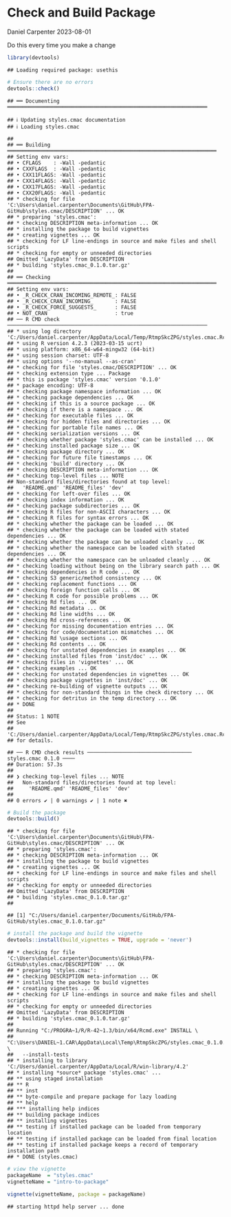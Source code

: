 Check and Build Package
================
Daniel Carpenter
2023-08-01

Do this every time you make a change

``` r
library(devtools)
```

    ## Loading required package: usethis

``` r
# Ensure there are no errors
devtools::check()
```

    ## ══ Documenting ═════════════════════════════════════════════════════════════════

    ## ℹ Updating styles.cmac documentation
    ## ℹ Loading styles.cmac

    ## 
    ## ══ Building ════════════════════════════════════════════════════════════════════
    ## Setting env vars:
    ## • CFLAGS    : -Wall -pedantic
    ## • CXXFLAGS  : -Wall -pedantic
    ## • CXX11FLAGS: -Wall -pedantic
    ## • CXX14FLAGS: -Wall -pedantic
    ## • CXX17FLAGS: -Wall -pedantic
    ## • CXX20FLAGS: -Wall -pedantic
    ## * checking for file 'C:\Users\daniel.carpenter\Documents\GitHub\FPA-GitHub\styles.cmac/DESCRIPTION' ... OK
    ## * preparing 'styles.cmac':
    ## * checking DESCRIPTION meta-information ... OK
    ## * installing the package to build vignettes
    ## * creating vignettes ... OK
    ## * checking for LF line-endings in source and make files and shell scripts
    ## * checking for empty or unneeded directories
    ## Omitted 'LazyData' from DESCRIPTION
    ## * building 'styles.cmac_0.1.0.tar.gz'
    ## 
    ## ══ Checking ════════════════════════════════════════════════════════════════════
    ## Setting env vars:
    ## • _R_CHECK_CRAN_INCOMING_REMOTE_: FALSE
    ## • _R_CHECK_CRAN_INCOMING_       : FALSE
    ## • _R_CHECK_FORCE_SUGGESTS_      : FALSE
    ## • NOT_CRAN                      : true
    ## ── R CMD check ─────────────────────────────────────────────────────────────────
    ## * using log directory 'C:/Users/daniel.carpenter/AppData/Local/Temp/RtmpSkcZPG/styles.cmac.Rcheck'
    ## * using R version 4.2.3 (2023-03-15 ucrt)
    ## * using platform: x86_64-w64-mingw32 (64-bit)
    ## * using session charset: UTF-8
    ## * using options '--no-manual --as-cran'
    ## * checking for file 'styles.cmac/DESCRIPTION' ... OK
    ## * checking extension type ... Package
    ## * this is package 'styles.cmac' version '0.1.0'
    ## * package encoding: UTF-8
    ## * checking package namespace information ... OK
    ## * checking package dependencies ... OK
    ## * checking if this is a source package ... OK
    ## * checking if there is a namespace ... OK
    ## * checking for executable files ... OK
    ## * checking for hidden files and directories ... OK
    ## * checking for portable file names ... OK
    ## * checking serialization versions ... OK
    ## * checking whether package 'styles.cmac' can be installed ... OK
    ## * checking installed package size ... OK
    ## * checking package directory ... OK
    ## * checking for future file timestamps ... OK
    ## * checking 'build' directory ... OK
    ## * checking DESCRIPTION meta-information ... OK
    ## * checking top-level files ... NOTE
    ## Non-standard files/directories found at top level:
    ##   'README.qmd' 'README_files' 'dev'
    ## * checking for left-over files ... OK
    ## * checking index information ... OK
    ## * checking package subdirectories ... OK
    ## * checking R files for non-ASCII characters ... OK
    ## * checking R files for syntax errors ... OK
    ## * checking whether the package can be loaded ... OK
    ## * checking whether the package can be loaded with stated dependencies ... OK
    ## * checking whether the package can be unloaded cleanly ... OK
    ## * checking whether the namespace can be loaded with stated dependencies ... OK
    ## * checking whether the namespace can be unloaded cleanly ... OK
    ## * checking loading without being on the library search path ... OK
    ## * checking dependencies in R code ... OK
    ## * checking S3 generic/method consistency ... OK
    ## * checking replacement functions ... OK
    ## * checking foreign function calls ... OK
    ## * checking R code for possible problems ... OK
    ## * checking Rd files ... OK
    ## * checking Rd metadata ... OK
    ## * checking Rd line widths ... OK
    ## * checking Rd cross-references ... OK
    ## * checking for missing documentation entries ... OK
    ## * checking for code/documentation mismatches ... OK
    ## * checking Rd \usage sections ... OK
    ## * checking Rd contents ... OK
    ## * checking for unstated dependencies in examples ... OK
    ## * checking installed files from 'inst/doc' ... OK
    ## * checking files in 'vignettes' ... OK
    ## * checking examples ... OK
    ## * checking for unstated dependencies in vignettes ... OK
    ## * checking package vignettes in 'inst/doc' ... OK
    ## * checking re-building of vignette outputs ... OK
    ## * checking for non-standard things in the check directory ... OK
    ## * checking for detritus in the temp directory ... OK
    ## * DONE
    ## 
    ## Status: 1 NOTE
    ## See
    ##   'C:/Users/daniel.carpenter/AppData/Local/Temp/RtmpSkcZPG/styles.cmac.Rcheck/00check.log'
    ## for details.

    ## ── R CMD check results ────────────────────────────────── styles.cmac 0.1.0 ────
    ## Duration: 57.3s
    ## 
    ## ❯ checking top-level files ... NOTE
    ##   Non-standard files/directories found at top level:
    ##     'README.qmd' 'README_files' 'dev'
    ## 
    ## 0 errors ✔ | 0 warnings ✔ | 1 note ✖

``` r
# Build the package
devtools::build()
```

    ## * checking for file 'C:\Users\daniel.carpenter\Documents\GitHub\FPA-GitHub\styles.cmac/DESCRIPTION' ... OK
    ## * preparing 'styles.cmac':
    ## * checking DESCRIPTION meta-information ... OK
    ## * installing the package to build vignettes
    ## * creating vignettes ... OK
    ## * checking for LF line-endings in source and make files and shell scripts
    ## * checking for empty or unneeded directories
    ## Omitted 'LazyData' from DESCRIPTION
    ## * building 'styles.cmac_0.1.0.tar.gz'
    ## 

    ## [1] "C:/Users/daniel.carpenter/Documents/GitHub/FPA-GitHub/styles.cmac_0.1.0.tar.gz"

``` r
# install the package and build the vignette
devtools::install(build_vignettes = TRUE, upgrade = 'never')
```

    ## * checking for file 'C:\Users\daniel.carpenter\Documents\GitHub\FPA-GitHub\styles.cmac/DESCRIPTION' ... OK
    ## * preparing 'styles.cmac':
    ## * checking DESCRIPTION meta-information ... OK
    ## * installing the package to build vignettes
    ## * creating vignettes ... OK
    ## * checking for LF line-endings in source and make files and shell scripts
    ## * checking for empty or unneeded directories
    ## Omitted 'LazyData' from DESCRIPTION
    ## * building 'styles.cmac_0.1.0.tar.gz'
    ## 
    ## Running "C:/PROGRA~1/R/R-42~1.3/bin/x64/Rcmd.exe" INSTALL \
    ##   "C:\Users\DANIEL~1.CAR\AppData\Local\Temp\RtmpSkcZPG/styles.cmac_0.1.0.tar.gz" \
    ##   --install-tests 
    ## * installing to library 'C:/Users/daniel.carpenter/AppData/Local/R/win-library/4.2'
    ## * installing *source* package 'styles.cmac' ...
    ## ** using staged installation
    ## ** R
    ## ** inst
    ## ** byte-compile and prepare package for lazy loading
    ## ** help
    ## *** installing help indices
    ## ** building package indices
    ## ** installing vignettes
    ## ** testing if installed package can be loaded from temporary location
    ## ** testing if installed package can be loaded from final location
    ## ** testing if installed package keeps a record of temporary installation path
    ## * DONE (styles.cmac)

``` r
# view the vignette
packageName  = "styles.cmac"
vignetteName = "intro-to-package"

vignette(vignetteName, package = packageName)
```

    ## starting httpd help server ... done
